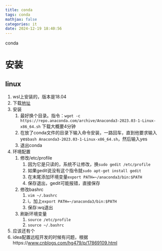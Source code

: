 ```yaml
---
title: conda
tags: conda
mathjax: false
categories: it
date: 2024-12-19 18:40:56
---
```


conda
<!--more-->
# 安装
## linux
1. wsl上安装的，版本是18.04
2. 下载[地址](https://repo.anaconda.com/archive/index.html)
3. 安装
   1. 最好换个目录。指令：`wget -c https://repo.anaconda.com/archive/Anaconda3-2023.03-1-Linux-x86_64.sh` 下载大概要4分钟
   2. 在放了conda文件的目录下输入命令安装，一路回车，直到他要求输入yes`bash Anaconda3-2023.03-1-Linux-x86_64.sh`，然后输入yes
   3. 退出conda
4. 环境配置
   1. 修改/etc/profile
      1. 因为它是只读的，系统不让修改，换`sudo gedit /etc/profile`
      2. 如果gedit说没有这个指令就`sudo apt-get install gedit`
      3. 在末尾添加环境变量`export PATH=~/anaconda3/bin:$PATH`
      4. 保存退出，gedit可能报错，直接保存
   2. 修改bashrc
      1. `vim ~/.bashrc`
      2. i，加上`export PATH=~/anaconda3/bin:$PATH`
      3. 保存:wq退出
   3. 刷新环境变量
      1. `source /etc/profile`
      2. `source ~/.bashrc`
5. 应该还有个
6. idea配置远程开发的时候有问题，根据https://www.cnblogs.com/hg479/p/17869109.html

